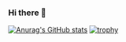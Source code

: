 ### Hi there 👋

[![Anurag's GitHub stats](https://github-readme-stats.vercel.app/api?username=KakutaAtsushi&show_icons=true)](https://github.com/anuraghazra/github-readme-stats)
[![trophy](https://github-profile-trophy.vercel.app/?username=KakutaAtsushi&title=Stars,Repository,MultiLanguage,Commits,Issue,PullRequest&theme=onedark)](https://github.com/ryo-ma/github-profile-trophy)
<!--
**KakutaAtsushi/KakutaAtsushi** is a ✨ _special_ ✨ repository because its `README.md` (this file) appears on your GitHub profile.

Here are some ideas to get you started:

- 🔭 I’m currently working on ...
- 🌱 I’m currently learning ...
- 👯 I’m looking to collaborate on ...
- 🤔 I’m looking for help with ...
- 💬 Ask me about ...
- 📫 How to reach me: ...
- 😄 Pronouns: ...
- ⚡ Fun fact: ...
-->
